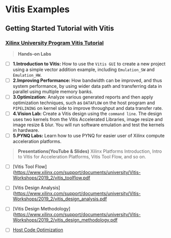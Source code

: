 # Vitis Examples

## Getting Started Tutorial with Vitis

### [Xilinx University Program Vitis Tutorial](https://xilinx.github.io/xup_compute_acceleration/)

> **Hands-on Labs**
- [ ] **1.Introduction to Vitis:** How to use the `Vitis GUI` to create a new project using a simple vector addition example, including `Emulation_SW` and `Emulation_HW`.
- [ ] **2.Improving Performance:** How bandwidth can be improved, and thus system performance, by using wider data path and transferring data in parallel using multiple memory banks.
- [ ] **3.Optimization:** Analyze various generated reports and then apply optimization techniques, such as `DATAFLOW` on the host program and `PIPELINING` on kernel side to improve throughput and data transfer rate.
- [ ] **4.Vision Lab:** Create a Vitis design using the `command line`. The design uses two kernels from the Vitis Accelerated Libraries, image resize and image resize & blur. You will run software emulation and test the kernels in hardware.
- [ ] **5.PYNQ Labs:** Learn how to use PYNQ for easier user of Xilinx compute acceleration platforms.

> **Presentations(YouTube & Slides)** Xilinx Platforms Introduction, Intro to Vitis for Acceleration Platforms, Vitis Tool Flow, and so on.
- [ ] [Vitis Tool Flow](https://www.xilinx.com/support/documents/university/Vitis-Workshops/2019_2/vitis_toolflow.pdf
- [ ] [Vitis Design Analysis](https://www.xilinx.com/support/documents/university/Vitis-Workshops/2019_2/vitis_design_analysis.pdf
- [ ] [Vitis Design Methodology](https://www.xilinx.com/support/documents/university/Vitis-Workshops/2019_2/vitis_design_methodology.pdf
- [ ] [Host Code Optimization](https://www.xilinx.com/support/documents/university/Vitis-Workshops/2019_2/vitis_host_code_optimization.pdf)




